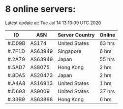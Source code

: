 # 8 online servers:

Latest update at: Tue Jul 14 13:10:09 UTC 2020

| ID | ASN | Server Country | Online |
| -- | --- | -------------- | ------ |
| #.D09B | AS174 | United States | 63 hrs |
| #.7F1D | AS63949 | Singapore | 6 hrs |
| #.2A79 | AS63949 | Japan | 55 hrs |
| #.5AD7 | AS8075 | Hong Kong | 2 hrs |
| #.8DA5 | AS20473 | Japan | 2 hrs |
| #.A4A8 | AS16913 | United States | 1 hrs |
| #.D693 | AS9009 | United States | 37 hrs |
| #.33B9 | AS63888 | Hong Kong | 6 hrs |

